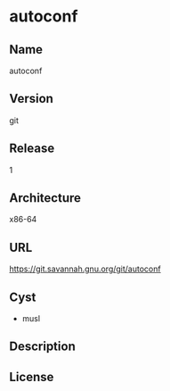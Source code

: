 # autoconf

## Name
autoconf

## Version
git

## Release
1

## Architecture
x86-64

## URL
https://git.savannah.gnu.org/git/autoconf

## Cyst
* musl

## Description

## License


